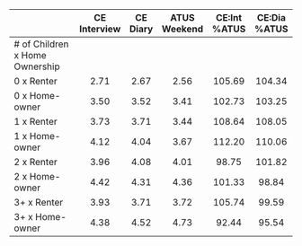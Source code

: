 
|                      | CE<br>Interview |  CE<br>Diary | ATUS<br>Weekend | CE:Int<br>%ATUS | CE:Dia<br>%ATUS |
| -------------------- | :----------: | :----------: | :----------: | :----------: | :----------: |
| # of Children x Home Ownership |              |              |              |              |              |
| 0 x Renter           |         2.71 |         2.67 |         2.56 |       105.69 |       104.34 |
| 0 x Home-owner       |         3.50 |         3.52 |         3.41 |       102.73 |       103.25 |
| 1 x Renter           |         3.73 |         3.71 |         3.44 |       108.64 |       108.05 |
| 1 x Home-owner       |         4.12 |         4.04 |         3.67 |       112.20 |       110.06 |
| 2 x Renter           |         3.96 |         4.08 |         4.01 |        98.75 |       101.82 |
| 2 x Home-owner       |         4.42 |         4.31 |         4.36 |       101.33 |        98.84 |
| 3+ x Renter          |         3.93 |         3.71 |         3.72 |       105.74 |        99.59 |
| 3+ x Home-owner      |         4.38 |         4.52 |         4.73 |        92.44 |        95.54 |

